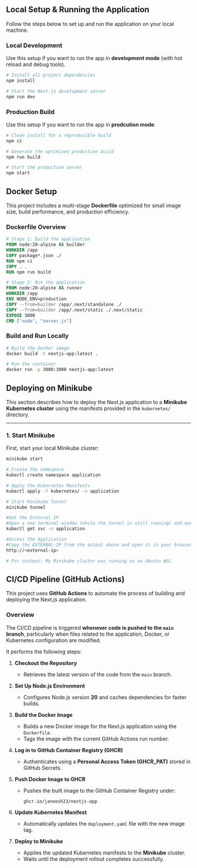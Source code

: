 ## Local Setup & Running the Application

Follow the steps below to set up and run the application on your local machine.

### Local Development

Use this setup if you want to run the app in **development mode** (with hot reload and debug tools).

```bash
# Install all project dependencies
npm install

# Start the Next.js development server
npm run dev
```
### Production Build

Use this setup if you want to run the app in **prodcution mode**.

```bash
# Clean install for a reproducible build 
npm ci

# Generate the optimized production build
npm run build

# Start the production server
npm start
```
## Docker Setup

This project includes a multi-stage **Dockerfile** optimized for small image size, build performance, and production efficiency.

### Dockerfile Overview

```dockerfile
# Stage 1: Build the application
FROM node:20-alpine AS builder
WORKDIR /app
COPY package*.json ./
RUN npm ci
COPY . .
RUN npm run build

# Stage 2: Run the application
FROM node:20-alpine AS runner
WORKDIR /app
ENV NODE_ENV=production
COPY --from=builder /app/.next/standalone ./
COPY --from=builder /app/.next/static ./.next/static
EXPOSE 3000
CMD ["node", "server.js"]
```
### Build and Run Locally

```bash
# Build the Docker image
docker build -t nextjs-app:latest .

# Run the container
docker run -p 3000:3000 nextjs-app:latest
```
## Deploying on Minikube 

This section describes how to deploy the Next.js application to a **Minikube Kubernetes cluster** using the manifests provided in the `kubernetes/` directory.

---

### 1. Start Minikube

First, start your local Minikube cluster:

```bash
minikube start

# Create the namespace
kubectl create namespace application

# Apply the Kubernetes Manifests
kubectl apply -f kubernetes/ -n application

# Start Minikube Tunnel
minikube tunnel

#Get the External IP
#Open a new terminal window (while the tunnel is still running) and execute:
kubectl get svc -n application

#Access the Application
#Copy the EXTERNAL-IP from the output above and open it in your browser:
http://<external-ip>

# For context: My Minikube cluster was running on an Ubuntu WSL
```

## CI/CD Pipeline (GitHub Actions)

This project uses **GitHub Actions** to automate the process of building and deploying the Next.js application.


### Overview

The CI/CD pipeline is triggered **whenever code is pushed to the `main` branch**, particularly when files related to the application, Docker, or Kubernetes configuration are modified.

It performs the following steps:

1. **Checkout the Repository**  
   - Retrieves the latest version of the code from the `main` branch.

2. **Set Up Node.js Environment**  
   - Configures Node.js version **20** and caches dependencies for faster builds.

3. **Build the Docker Image**  
   - Builds a new Docker image for the Next.js application using the `Dockerfile`.  
   - Tags the image with the current GitHub Actions run number.

4. **Log in to GitHub Container Registry (GHCR)**  
   - Authenticates using a **Personal Access Token (GHCR_PAT)** stored in GitHub Secrets.

5. **Push Docker Image to GHCR**  
   - Pushes the built image to the GitHub Container Registry under:
     ```
     ghcr.io/janeesh23/nextjs-app
     ```

6. **Update Kubernetes Manifest**  
   - Automatically updates the `deployment.yaml` file with the new image tag.

7. **Deploy to Minikube**  
   - Applies the updated Kubernetes manifests to the **Minikube** cluster.  
   - Waits until the deployment rollout completes successfully.

